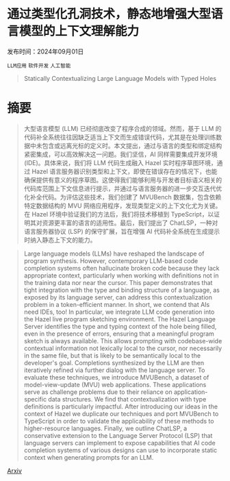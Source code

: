 # 通过类型化孔洞技术，静态地增强大型语言模型的上下文理解能力

发布时间：2024年09月01日

`LLM应用` `软件开发` `人工智能`

> Statically Contextualizing Large Language Models with Typed Holes

# 摘要

> 大型语言模型 (LLM) 已经彻底改变了程序合成的领域。然而，基于 LLM 的代码补全系统往往因缺乏适当上下文而生成错误代码，尤其是在处理训练数据中未包含或远离光标的定义时。本文提出，通过与语言的类型和绑定结构紧密集成，可以高效解决这一问题。我们坚信，AI 同样需要集成开发环境 (IDE)。具体来说，我们将 LLM 代码生成融入 Hazel 实时程序草图环境，通过 Hazel 语言服务器识别类型和上下文，即使在错误存在的情况下，也能确保提供有意义的程序草图。这使得我们能够利用与开发者目标语义相关的代码库范围上下文信息进行提示，并通过与语言服务器的进一步交互迭代优化补全代码。为评估这些技术，我们创建了 MVUBench 数据集，包含依赖特定数据结构的 MVU 网络应用程序，发现类型定义的上下文化尤为关键。在 Hazel 环境中验证我们的方法后，我们将技术移植到 TypeScript，以证明其对资源更丰富的语言的适用性。最后，我们提出了 ChatLSP，一种对语言服务器协议 (LSP) 的保守扩展，旨在增强 AI 代码补全系统在生成提示时纳入静态上下文的能力。

> Large language models (LLMs) have reshaped the landscape of program synthesis. However, contemporary LLM-based code completion systems often hallucinate broken code because they lack appropriate context, particularly when working with definitions not in the training data nor near the cursor. This paper demonstrates that tight integration with the type and binding structure of a language, as exposed by its language server, can address this contextualization problem in a token-efficient manner. In short, we contend that AIs need IDEs, too! In particular, we integrate LLM code generation into the Hazel live program sketching environment. The Hazel Language Server identifies the type and typing context of the hole being filled, even in the presence of errors, ensuring that a meaningful program sketch is always available. This allows prompting with codebase-wide contextual information not lexically local to the cursor, nor necessarily in the same file, but that is likely to be semantically local to the developer's goal. Completions synthesized by the LLM are then iteratively refined via further dialog with the language server. To evaluate these techniques, we introduce MVUBench, a dataset of model-view-update (MVU) web applications. These applications serve as challenge problems due to their reliance on application-specific data structures. We find that contextualization with type definitions is particularly impactful. After introducing our ideas in the context of Hazel we duplicate our techniques and port MVUBench to TypeScript in order to validate the applicability of these methods to higher-resource languages. Finally, we outline ChatLSP, a conservative extension to the Language Server Protocol (LSP) that language servers can implement to expose capabilities that AI code completion systems of various designs can use to incorporate static context when generating prompts for an LLM.

[Arxiv](https://arxiv.org/abs/2409.00921)